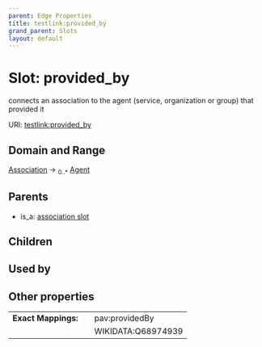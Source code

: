 ```yaml
---
parent: Edge Properties
title: testlink:provided_by
grand_parent: Slots
layout: default
---
```


# Slot: provided_by


connects an association to the agent (service, organization or group) that provided it

URI: [testlink:provided_by](https://w3id.org/testlink/vocab/provided_by)

## Domain and Range

[Association](Association.md) ->  <sub>0..*</sub> [Agent](Agent.md)

## Parents

 *  is_a: [association slot](association_slot.md)

## Children


## Used by


## Other properties

|  |  |  |
| --- | --- | --- |
| **Exact Mappings:** | | pav:providedBy |
|  | | WIKIDATA:Q68974939 |

